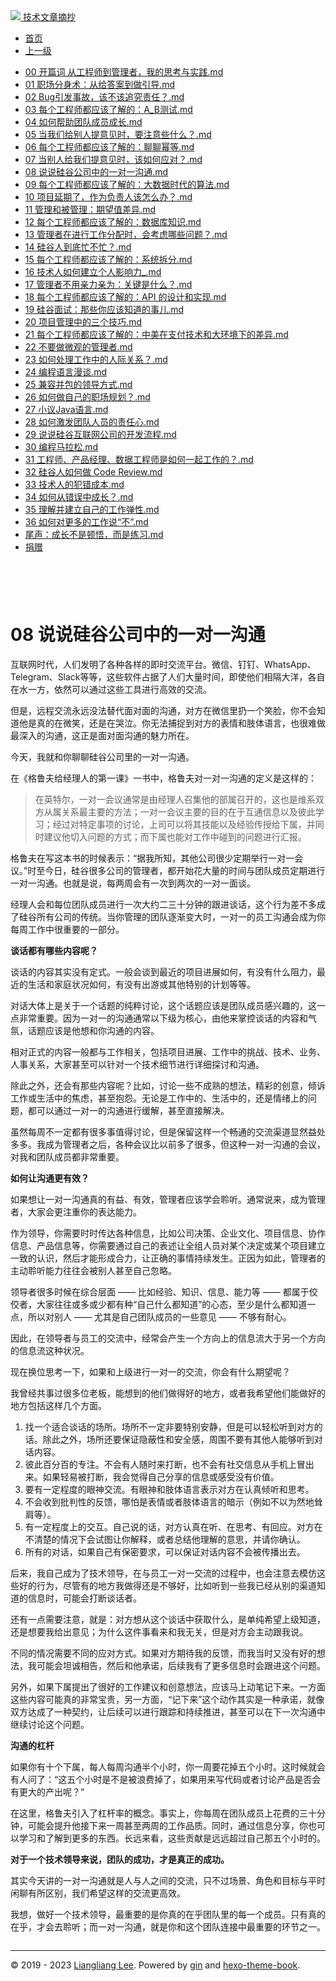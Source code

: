 <!DOCTYPE html>

<html xmlns="http://www.w3.org/1999/xhtml">
<head>
<head>
<meta content="text/html; charset=utf-8" http-equiv="Content-Type"/>
<meta content="width=device-width, initial-scale=1, maximum-scale=1.0, user-scalable=no" name="viewport"/>
<meta content="zh-cn" http-equiv="content-language"/>
<meta content="08 说说硅谷公司中的一对一沟通" name="description"/>
<link href="/static/favicon.png" rel="icon"/>
<title>08 说说硅谷公司中的一对一沟通 </title>
<link href="/static/index.css" rel="stylesheet"/>
<link href="/static/highlight.min.css" rel="stylesheet"/>
<script src="/static/highlight.min.js"></script>
<meta content="Hexo 4.2.0" name="generator"/>

</head>
<body>
<div class="book-container">
<div class="book-sidebar">
<div class="book-brand">
<a href="/">
<img src="/static/favicon.png"/>
<span>技术文章摘抄</span>
</a>
</div>
<div class="book-menu uncollapsible">
<ul class="uncollapsible">
<li><a class="current-tab" href="/">首页</a></li>
<li><a href="../">上一级</a></li>
</ul>
<ul class="uncollapsible">
<li>
<a class="menu-item" href="/%e4%b8%93%e6%a0%8f/%e6%9c%b1%e8%b5%9f%e7%9a%84%e6%8a%80%e6%9c%af%e7%ae%a1%e7%90%86%e8%af%be/00%20%e5%bc%80%e7%af%87%e8%af%8d%20%e4%bb%8e%e5%b7%a5%e7%a8%8b%e5%b8%88%e5%88%b0%e7%ae%a1%e7%90%86%e8%80%85%ef%bc%8c%e6%88%91%e7%9a%84%e6%80%9d%e8%80%83%e4%b8%8e%e5%ae%9e%e8%b7%b5.md" id="00 开篇词 从工程师到管理者，我的思考与实践.md">00 开篇词 从工程师到管理者，我的思考与实践.md</a>
</li>
<li>
<a class="menu-item" href="/%e4%b8%93%e6%a0%8f/%e6%9c%b1%e8%b5%9f%e7%9a%84%e6%8a%80%e6%9c%af%e7%ae%a1%e7%90%86%e8%af%be/01%20%e8%81%8c%e5%9c%ba%e5%88%86%e8%ba%ab%e6%9c%af%ef%bc%9a%e4%bb%8e%e7%bb%99%e7%ad%94%e6%a1%88%e5%88%b0%e5%81%9a%e5%bc%95%e5%af%bc.md" id="01 职场分身术：从给答案到做引导.md">01 职场分身术：从给答案到做引导.md</a>
</li>
<li>
<a class="menu-item" href="/%e4%b8%93%e6%a0%8f/%e6%9c%b1%e8%b5%9f%e7%9a%84%e6%8a%80%e6%9c%af%e7%ae%a1%e7%90%86%e8%af%be/02%20Bug%e5%bc%95%e5%8f%91%e4%ba%8b%e6%95%85%ef%bc%8c%e8%af%a5%e4%b8%8d%e8%af%a5%e8%bf%bd%e7%a9%b6%e8%b4%a3%e4%bb%bb%ef%bc%9f.md" id="02 Bug引发事故，该不该追究责任？.md">02 Bug引发事故，该不该追究责任？.md</a>
</li>
<li>
<a class="menu-item" href="/%e4%b8%93%e6%a0%8f/%e6%9c%b1%e8%b5%9f%e7%9a%84%e6%8a%80%e6%9c%af%e7%ae%a1%e7%90%86%e8%af%be/03%20%e6%af%8f%e4%b8%aa%e5%b7%a5%e7%a8%8b%e5%b8%88%e9%83%bd%e5%ba%94%e8%af%a5%e4%ba%86%e8%a7%a3%e7%9a%84%ef%bc%9aA_B%e6%b5%8b%e8%af%95.md" id="03 每个工程师都应该了解的：A_B测试.md">03 每个工程师都应该了解的：A_B测试.md</a>
</li>
<li>
<a class="menu-item" href="/%e4%b8%93%e6%a0%8f/%e6%9c%b1%e8%b5%9f%e7%9a%84%e6%8a%80%e6%9c%af%e7%ae%a1%e7%90%86%e8%af%be/04%20%e5%a6%82%e4%bd%95%e5%b8%ae%e5%8a%a9%e5%9b%a2%e9%98%9f%e6%88%90%e5%91%98%e6%88%90%e9%95%bf.md" id="04 如何帮助团队成员成长.md">04 如何帮助团队成员成长.md</a>
</li>
<li>
<a class="menu-item" href="/%e4%b8%93%e6%a0%8f/%e6%9c%b1%e8%b5%9f%e7%9a%84%e6%8a%80%e6%9c%af%e7%ae%a1%e7%90%86%e8%af%be/05%20%e5%bd%93%e6%88%91%e4%bb%ac%e7%bb%99%e5%88%ab%e4%ba%ba%e6%8f%90%e6%84%8f%e8%a7%81%e6%97%b6%ef%bc%8c%e8%a6%81%e6%b3%a8%e6%84%8f%e4%ba%9b%e4%bb%80%e4%b9%88%ef%bc%9f.md" id="05 当我们给别人提意见时，要注意些什么？.md">05 当我们给别人提意见时，要注意些什么？.md</a>
</li>
<li>
<a class="menu-item" href="/%e4%b8%93%e6%a0%8f/%e6%9c%b1%e8%b5%9f%e7%9a%84%e6%8a%80%e6%9c%af%e7%ae%a1%e7%90%86%e8%af%be/06%20%e6%af%8f%e4%b8%aa%e5%b7%a5%e7%a8%8b%e5%b8%88%e9%83%bd%e5%ba%94%e8%af%a5%e4%ba%86%e8%a7%a3%e7%9a%84%ef%bc%9a%e8%81%8a%e8%81%8a%e5%b9%82%e7%ad%89.md" id="06 每个工程师都应该了解的：聊聊幂等.md">06 每个工程师都应该了解的：聊聊幂等.md</a>
</li>
<li>
<a class="menu-item" href="/%e4%b8%93%e6%a0%8f/%e6%9c%b1%e8%b5%9f%e7%9a%84%e6%8a%80%e6%9c%af%e7%ae%a1%e7%90%86%e8%af%be/07%20%e5%bd%93%e5%88%ab%e4%ba%ba%e7%bb%99%e6%88%91%e4%bb%ac%e6%8f%90%e6%84%8f%e8%a7%81%e6%97%b6%ef%bc%8c%e8%af%a5%e5%a6%82%e4%bd%95%e5%ba%94%e5%af%b9%ef%bc%9f.md" id="07 当别人给我们提意见时，该如何应对？.md">07 当别人给我们提意见时，该如何应对？.md</a>
</li>
<li>
<a class="menu-item" href="/%e4%b8%93%e6%a0%8f/%e6%9c%b1%e8%b5%9f%e7%9a%84%e6%8a%80%e6%9c%af%e7%ae%a1%e7%90%86%e8%af%be/08%20%e8%af%b4%e8%af%b4%e7%a1%85%e8%b0%b7%e5%85%ac%e5%8f%b8%e4%b8%ad%e7%9a%84%e4%b8%80%e5%af%b9%e4%b8%80%e6%b2%9f%e9%80%9a.md" id="08 说说硅谷公司中的一对一沟通.md">08 说说硅谷公司中的一对一沟通.md</a>
</li>
<li>
<a class="menu-item" href="/%e4%b8%93%e6%a0%8f/%e6%9c%b1%e8%b5%9f%e7%9a%84%e6%8a%80%e6%9c%af%e7%ae%a1%e7%90%86%e8%af%be/09%20%e6%af%8f%e4%b8%aa%e5%b7%a5%e7%a8%8b%e5%b8%88%e9%83%bd%e5%ba%94%e8%af%a5%e4%ba%86%e8%a7%a3%e7%9a%84%ef%bc%9a%e5%a4%a7%e6%95%b0%e6%8d%ae%e6%97%b6%e4%bb%a3%e7%9a%84%e7%ae%97%e6%b3%95.md" id="09 每个工程师都应该了解的：大数据时代的算法.md">09 每个工程师都应该了解的：大数据时代的算法.md</a>
</li>
<li>
<a class="menu-item" href="/%e4%b8%93%e6%a0%8f/%e6%9c%b1%e8%b5%9f%e7%9a%84%e6%8a%80%e6%9c%af%e7%ae%a1%e7%90%86%e8%af%be/10%20%e9%a1%b9%e7%9b%ae%e5%bb%b6%e6%9c%9f%e4%ba%86%ef%bc%8c%e4%bd%9c%e4%b8%ba%e8%b4%9f%e8%b4%a3%e4%ba%ba%e8%af%a5%e6%80%8e%e4%b9%88%e5%8a%9e%ef%bc%9f.md" id="10 项目延期了，作为负责人该怎么办？.md">10 项目延期了，作为负责人该怎么办？.md</a>
</li>
<li>
<a class="menu-item" href="/%e4%b8%93%e6%a0%8f/%e6%9c%b1%e8%b5%9f%e7%9a%84%e6%8a%80%e6%9c%af%e7%ae%a1%e7%90%86%e8%af%be/11%20%e7%ae%a1%e7%90%86%e5%92%8c%e8%a2%ab%e7%ae%a1%e7%90%86%ef%bc%9a%e6%9c%9f%e6%9c%9b%e5%80%bc%e5%b7%ae%e5%bc%82.md" id="11 管理和被管理：期望值差异.md">11 管理和被管理：期望值差异.md</a>
</li>
<li>
<a class="menu-item" href="/%e4%b8%93%e6%a0%8f/%e6%9c%b1%e8%b5%9f%e7%9a%84%e6%8a%80%e6%9c%af%e7%ae%a1%e7%90%86%e8%af%be/12%20%e6%af%8f%e4%b8%aa%e5%b7%a5%e7%a8%8b%e5%b8%88%e9%83%bd%e5%ba%94%e8%af%a5%e4%ba%86%e8%a7%a3%e7%9a%84%ef%bc%9a%e6%95%b0%e6%8d%ae%e5%ba%93%e7%9f%a5%e8%af%86.md" id="12 每个工程师都应该了解的：数据库知识.md">12 每个工程师都应该了解的：数据库知识.md</a>
</li>
<li>
<a class="menu-item" href="/%e4%b8%93%e6%a0%8f/%e6%9c%b1%e8%b5%9f%e7%9a%84%e6%8a%80%e6%9c%af%e7%ae%a1%e7%90%86%e8%af%be/13%20%e7%ae%a1%e7%90%86%e8%80%85%e5%9c%a8%e8%bf%9b%e8%a1%8c%e5%b7%a5%e4%bd%9c%e5%88%86%e9%85%8d%e6%97%b6%ef%bc%8c%e4%bc%9a%e8%80%83%e8%99%91%e5%93%aa%e4%ba%9b%e9%97%ae%e9%a2%98%ef%bc%9f.md" id="13 管理者在进行工作分配时，会考虑哪些问题？.md">13 管理者在进行工作分配时，会考虑哪些问题？.md</a>
</li>
<li>
<a class="menu-item" href="/%e4%b8%93%e6%a0%8f/%e6%9c%b1%e8%b5%9f%e7%9a%84%e6%8a%80%e6%9c%af%e7%ae%a1%e7%90%86%e8%af%be/14%20%e7%a1%85%e8%b0%b7%e4%ba%ba%e5%88%b0%e5%ba%95%e5%bf%99%e4%b8%8d%e5%bf%99%ef%bc%9f.md" id="14 硅谷人到底忙不忙？.md">14 硅谷人到底忙不忙？.md</a>
</li>
<li>
<a class="menu-item" href="/%e4%b8%93%e6%a0%8f/%e6%9c%b1%e8%b5%9f%e7%9a%84%e6%8a%80%e6%9c%af%e7%ae%a1%e7%90%86%e8%af%be/15%20%e6%af%8f%e4%b8%aa%e5%b7%a5%e7%a8%8b%e5%b8%88%e9%83%bd%e5%ba%94%e8%af%a5%e4%ba%86%e8%a7%a3%e7%9a%84%ef%bc%9a%e7%b3%bb%e7%bb%9f%e6%8b%86%e5%88%86.md" id="15 每个工程师都应该了解的：系统拆分.md">15 每个工程师都应该了解的：系统拆分.md</a>
</li>
<li>
<a class="menu-item" href="/%e4%b8%93%e6%a0%8f/%e6%9c%b1%e8%b5%9f%e7%9a%84%e6%8a%80%e6%9c%af%e7%ae%a1%e7%90%86%e8%af%be/16%20%e6%8a%80%e6%9c%af%e4%ba%ba%e5%a6%82%e4%bd%95%e5%bb%ba%e7%ab%8b%e4%b8%aa%e4%ba%ba%e5%bd%b1%e5%93%8d%e5%8a%9b_.md" id="16 技术人如何建立个人影响力_.md">16 技术人如何建立个人影响力_.md</a>
</li>
<li>
<a class="menu-item" href="/%e4%b8%93%e6%a0%8f/%e6%9c%b1%e8%b5%9f%e7%9a%84%e6%8a%80%e6%9c%af%e7%ae%a1%e7%90%86%e8%af%be/17%20%e7%ae%a1%e7%90%86%e8%80%85%e4%b8%8d%e7%94%a8%e4%ba%b2%e5%8a%9b%e4%ba%b2%e4%b8%ba%ef%bc%9a%e5%85%b3%e9%94%ae%e6%98%af%e4%bb%80%e4%b9%88%ef%bc%9f.md" id="17 管理者不用亲力亲为：关键是什么？.md">17 管理者不用亲力亲为：关键是什么？.md</a>
</li>
<li>
<a class="menu-item" href="/%e4%b8%93%e6%a0%8f/%e6%9c%b1%e8%b5%9f%e7%9a%84%e6%8a%80%e6%9c%af%e7%ae%a1%e7%90%86%e8%af%be/18%20%e6%af%8f%e4%b8%aa%e5%b7%a5%e7%a8%8b%e5%b8%88%e9%83%bd%e5%ba%94%e8%af%a5%e4%ba%86%e8%a7%a3%e7%9a%84%ef%bc%9aAPI%20%e7%9a%84%e8%ae%be%e8%ae%a1%e5%92%8c%e5%ae%9e%e7%8e%b0.md" id="18 每个工程师都应该了解的：API 的设计和实现.md">18 每个工程师都应该了解的：API 的设计和实现.md</a>
</li>
<li>
<a class="menu-item" href="/%e4%b8%93%e6%a0%8f/%e6%9c%b1%e8%b5%9f%e7%9a%84%e6%8a%80%e6%9c%af%e7%ae%a1%e7%90%86%e8%af%be/19%20%e7%a1%85%e8%b0%b7%e9%9d%a2%e8%af%95%ef%bc%9a%e9%82%a3%e4%ba%9b%e4%bd%a0%e5%ba%94%e8%af%a5%e7%9f%a5%e9%81%93%e7%9a%84%e4%ba%8b%e5%84%bf.md" id="19 硅谷面试：那些你应该知道的事儿.md">19 硅谷面试：那些你应该知道的事儿.md</a>
</li>
<li>
<a class="menu-item" href="/%e4%b8%93%e6%a0%8f/%e6%9c%b1%e8%b5%9f%e7%9a%84%e6%8a%80%e6%9c%af%e7%ae%a1%e7%90%86%e8%af%be/20%20%e9%a1%b9%e7%9b%ae%e7%ae%a1%e7%90%86%e4%b8%ad%e7%9a%84%e4%b8%89%e4%b8%aa%e6%8a%80%e5%b7%a7.md" id="20 项目管理中的三个技巧.md">20 项目管理中的三个技巧.md</a>
</li>
<li>
<a class="menu-item" href="/%e4%b8%93%e6%a0%8f/%e6%9c%b1%e8%b5%9f%e7%9a%84%e6%8a%80%e6%9c%af%e7%ae%a1%e7%90%86%e8%af%be/21%20%e6%af%8f%e4%b8%aa%e5%b7%a5%e7%a8%8b%e5%b8%88%e9%83%bd%e5%ba%94%e8%af%a5%e4%ba%86%e8%a7%a3%e7%9a%84%ef%bc%9a%e4%b8%ad%e7%be%8e%e5%9c%a8%e6%94%af%e4%bb%98%e6%8a%80%e6%9c%af%e5%92%8c%e5%a4%a7%e7%8e%af%e5%a2%83%e4%b8%8b%e7%9a%84%e5%b7%ae%e5%bc%82.md" id="21 每个工程师都应该了解的：中美在支付技术和大环境下的差异.md">21 每个工程师都应该了解的：中美在支付技术和大环境下的差异.md</a>
</li>
<li>
<a class="menu-item" href="/%e4%b8%93%e6%a0%8f/%e6%9c%b1%e8%b5%9f%e7%9a%84%e6%8a%80%e6%9c%af%e7%ae%a1%e7%90%86%e8%af%be/22%20%e4%b8%8d%e8%a6%81%e5%81%9a%e5%be%ae%e8%a7%82%e7%9a%84%e7%ae%a1%e7%90%86%e8%80%85.md" id="22 不要做微观的管理者.md">22 不要做微观的管理者.md</a>
</li>
<li>
<a class="menu-item" href="/%e4%b8%93%e6%a0%8f/%e6%9c%b1%e8%b5%9f%e7%9a%84%e6%8a%80%e6%9c%af%e7%ae%a1%e7%90%86%e8%af%be/23%20%e5%a6%82%e4%bd%95%e5%a4%84%e7%90%86%e5%b7%a5%e4%bd%9c%e4%b8%ad%e7%9a%84%e4%ba%ba%e9%99%85%e5%85%b3%e7%b3%bb%ef%bc%9f.md" id="23 如何处理工作中的人际关系？.md">23 如何处理工作中的人际关系？.md</a>
</li>
<li>
<a class="menu-item" href="/%e4%b8%93%e6%a0%8f/%e6%9c%b1%e8%b5%9f%e7%9a%84%e6%8a%80%e6%9c%af%e7%ae%a1%e7%90%86%e8%af%be/24%20%e7%bc%96%e7%a8%8b%e8%af%ad%e8%a8%80%e6%bc%ab%e8%b0%88.md" id="24 编程语言漫谈.md">24 编程语言漫谈.md</a>
</li>
<li>
<a class="menu-item" href="/%e4%b8%93%e6%a0%8f/%e6%9c%b1%e8%b5%9f%e7%9a%84%e6%8a%80%e6%9c%af%e7%ae%a1%e7%90%86%e8%af%be/25%20%e5%85%bc%e5%ae%b9%e5%b9%b6%e5%8c%85%e7%9a%84%e9%a2%86%e5%af%bc%e6%96%b9%e5%bc%8f.md" id="25 兼容并包的领导方式.md">25 兼容并包的领导方式.md</a>
</li>
<li>
<a class="menu-item" href="/%e4%b8%93%e6%a0%8f/%e6%9c%b1%e8%b5%9f%e7%9a%84%e6%8a%80%e6%9c%af%e7%ae%a1%e7%90%86%e8%af%be/26%20%e5%a6%82%e4%bd%95%e5%81%9a%e8%87%aa%e5%b7%b1%e7%9a%84%e8%81%8c%e5%9c%ba%e8%a7%84%e5%88%92%ef%bc%9f.md" id="26 如何做自己的职场规划？.md">26 如何做自己的职场规划？.md</a>
</li>
<li>
<a class="menu-item" href="/%e4%b8%93%e6%a0%8f/%e6%9c%b1%e8%b5%9f%e7%9a%84%e6%8a%80%e6%9c%af%e7%ae%a1%e7%90%86%e8%af%be/27%20%e5%b0%8f%e8%ae%aeJava%e8%af%ad%e8%a8%80.md" id="27 小议Java语言.md">27 小议Java语言.md</a>
</li>
<li>
<a class="menu-item" href="/%e4%b8%93%e6%a0%8f/%e6%9c%b1%e8%b5%9f%e7%9a%84%e6%8a%80%e6%9c%af%e7%ae%a1%e7%90%86%e8%af%be/28%20%e5%a6%82%e4%bd%95%e6%bf%80%e5%8f%91%e5%9b%a2%e9%98%9f%e4%ba%ba%e5%91%98%e7%9a%84%e8%b4%a3%e4%bb%bb%e5%bf%83.md" id="28 如何激发团队人员的责任心.md">28 如何激发团队人员的责任心.md</a>
</li>
<li>
<a class="menu-item" href="/%e4%b8%93%e6%a0%8f/%e6%9c%b1%e8%b5%9f%e7%9a%84%e6%8a%80%e6%9c%af%e7%ae%a1%e7%90%86%e8%af%be/29%20%e8%af%b4%e8%af%b4%e7%a1%85%e8%b0%b7%e4%ba%92%e8%81%94%e7%bd%91%e5%85%ac%e5%8f%b8%e7%9a%84%e5%bc%80%e5%8f%91%e6%b5%81%e7%a8%8b.md" id="29 说说硅谷互联网公司的开发流程.md">29 说说硅谷互联网公司的开发流程.md</a>
</li>
<li>
<a class="menu-item" href="/%e4%b8%93%e6%a0%8f/%e6%9c%b1%e8%b5%9f%e7%9a%84%e6%8a%80%e6%9c%af%e7%ae%a1%e7%90%86%e8%af%be/30%20%e7%bc%96%e7%a8%8b%e9%a9%ac%e6%8b%89%e6%9d%be.md" id="30 编程马拉松.md">30 编程马拉松.md</a>
</li>
<li>
<a class="menu-item" href="/%e4%b8%93%e6%a0%8f/%e6%9c%b1%e8%b5%9f%e7%9a%84%e6%8a%80%e6%9c%af%e7%ae%a1%e7%90%86%e8%af%be/31%20%e5%b7%a5%e7%a8%8b%e5%b8%88%e3%80%81%e4%ba%a7%e5%93%81%e7%bb%8f%e7%90%86%e3%80%81%e6%95%b0%e6%8d%ae%e5%b7%a5%e7%a8%8b%e5%b8%88%e6%98%af%e5%a6%82%e4%bd%95%e4%b8%80%e8%b5%b7%e5%b7%a5%e4%bd%9c%e7%9a%84%ef%bc%9f.md" id="31 工程师、产品经理、数据工程师是如何一起工作的？.md">31 工程师、产品经理、数据工程师是如何一起工作的？.md</a>
</li>
<li>
<a class="menu-item" href="/%e4%b8%93%e6%a0%8f/%e6%9c%b1%e8%b5%9f%e7%9a%84%e6%8a%80%e6%9c%af%e7%ae%a1%e7%90%86%e8%af%be/32%20%e7%a1%85%e8%b0%b7%e4%ba%ba%e5%a6%82%e4%bd%95%e5%81%9a%20Code%20Review.md" id="32 硅谷人如何做 Code Review.md">32 硅谷人如何做 Code Review.md</a>
</li>
<li>
<a class="menu-item" href="/%e4%b8%93%e6%a0%8f/%e6%9c%b1%e8%b5%9f%e7%9a%84%e6%8a%80%e6%9c%af%e7%ae%a1%e7%90%86%e8%af%be/33%20%e6%8a%80%e6%9c%af%e4%ba%ba%e7%9a%84%e7%8a%af%e9%94%99%e6%88%90%e6%9c%ac.md" id="33 技术人的犯错成本.md">33 技术人的犯错成本.md</a>
</li>
<li>
<a class="menu-item" href="/%e4%b8%93%e6%a0%8f/%e6%9c%b1%e8%b5%9f%e7%9a%84%e6%8a%80%e6%9c%af%e7%ae%a1%e7%90%86%e8%af%be/34%20%e5%a6%82%e4%bd%95%e4%bb%8e%e9%94%99%e8%af%af%e4%b8%ad%e6%88%90%e9%95%bf%ef%bc%9f.md" id="34 如何从错误中成长？.md">34 如何从错误中成长？.md</a>
</li>
<li>
<a class="menu-item" href="/%e4%b8%93%e6%a0%8f/%e6%9c%b1%e8%b5%9f%e7%9a%84%e6%8a%80%e6%9c%af%e7%ae%a1%e7%90%86%e8%af%be/35%20%e7%90%86%e8%a7%a3%e5%b9%b6%e5%bb%ba%e7%ab%8b%e8%87%aa%e5%b7%b1%e7%9a%84%e5%b7%a5%e4%bd%9c%e5%bc%b9%e6%80%a7.md" id="35 理解并建立自己的工作弹性.md">35 理解并建立自己的工作弹性.md</a>
</li>
<li>
<a class="menu-item" href="/%e4%b8%93%e6%a0%8f/%e6%9c%b1%e8%b5%9f%e7%9a%84%e6%8a%80%e6%9c%af%e7%ae%a1%e7%90%86%e8%af%be/36%20%e5%a6%82%e4%bd%95%e5%af%b9%e6%9b%b4%e5%a4%9a%e7%9a%84%e5%b7%a5%e4%bd%9c%e8%af%b4%e2%80%9c%e4%b8%8d%e2%80%9d.md" id="36 如何对更多的工作说“不”.md">36 如何对更多的工作说“不”.md</a>
</li>
<li>
<a class="menu-item" href="/%e4%b8%93%e6%a0%8f/%e6%9c%b1%e8%b5%9f%e7%9a%84%e6%8a%80%e6%9c%af%e7%ae%a1%e7%90%86%e8%af%be/%e5%b0%be%e5%a3%b0%ef%bc%9a%e6%88%90%e9%95%bf%e4%b8%8d%e6%98%af%e9%a1%bf%e6%82%9f%ef%bc%8c%e8%80%8c%e6%98%af%e7%bb%83%e4%b9%a0.md" id="尾声：成长不是顿悟，而是练习.md">尾声：成长不是顿悟，而是练习.md</a>
</li>
<li><a href="/assets/捐赠.md">捐赠</a></li>
</ul>
</div>
</div>
<div class="sidebar-toggle" onclick="sidebar_toggle()" onmouseleave="remove_inner()" onmouseover="add_inner()">
<div class="sidebar-toggle-inner"></div>
</div>
<div class="off-canvas-content">
<div class="columns">
<div class="column col-12 col-lg-12">
<div class="book-navbar">
<header class="navbar">
<section class="navbar-section">
<a onclick="open_sidebar()">
<i class="icon icon-menu"></i>
</a>
</section>
</header>
</div>
<div class="book-content" style="max-width: 960px; margin: 0 auto;
    overflow-x: auto;
    overflow-y: hidden;">
<div class="book-post">

<p align="center" id="tip"></p>
<h1 class="title" data-id="08 说说硅谷公司中的一对一沟通" id="title">08 说说硅谷公司中的一对一沟通</h1>
<div><p>互联网时代，人们发明了各种各样的即时交流平台。微信、钉钉、WhatsApp、Telegram、Slack等等，这些软件占据了人们大量时间，即使他们相隔大洋，各自在水一方，依然可以通过这些工具进行高效的交流。</p>
<p>但是，远程交流永远没法替代面对面的沟通，对方在微信里扔一个笑脸，你不会知道他是真的在微笑，还是在哭泣。你无法捕捉到对方的表情和肢体语言，也很难做最深入的沟通，这正是面对面沟通的魅力所在。</p>
<p>今天，我就和你聊聊硅谷公司里的一对一沟通。</p>
<p>在《格鲁夫给经理人的第一课》一书中，格鲁夫对一对一沟通的定义是这样的：</p>
<blockquote>
<p>在英特尔，一对一会议通常是由经理人召集他的部属召开的，这也是维系双方从属关系最主要的方法；一对一会议主要的目的在于互通信息以及彼此学习；经过对特定事项的讨论，上司可以将其技能以及经验传授给下属，并同时建议他切入问题的方式；而下属也能对工作中碰到的问题进行汇报。</p>
</blockquote>
<p>格鲁夫在写这本书的时候表示：“据我所知，其他公司很少定期举行一对一会议。”时至今日，硅谷很多公司的管理者，都开始花大量的时间与团队成员定期进行一对一沟通。也就是说，每两周会有一次到两次的一对一面谈。</p>
<p>经理人会和每位团队成员进行一次大约二三十分钟的跟进谈话，这个行为差不多成了硅谷所有公司的传统。当你管理的团队逐渐变大时，一对一的员工沟通会成为你每周工作中很重要的一部分。</p>
<p><strong>谈话都有哪些内容呢？</strong></p>
<p>谈话的内容其实没有定式。一般会谈到最近的项目进展如何，有没有什么阻力，最近的生活和家庭状况如何，有没有出游或其他特别的计划等等。</p>
<p>对话大体上是关于一个话题的纯粹讨论，这个话题应该是团队成员感兴趣的，这一点非常重要。因为一对一的沟通通常以下级为核心，由他来掌控谈话的内容和气氛，话题应该是他想和你沟通的内容。</p>
<p>相对正式的内容一般都与工作相关，包括项目进展、工作中的挑战、技术、业务、人事关系，大家甚至可以针对一个技术细节进行详细探讨和沟通。</p>
<p>除此之外，还会有那些内容呢？比如，讨论一些不成熟的想法，精彩的创意，倾诉工作或生活中的焦虑，甚至抱怨。无论是工作中的、生活中的，还是情绪上的问题，都可以通过一对一的沟通进行缓解，甚至直接解决。</p>
<p>虽然每周不一定都有很多事值得讨论，但是保留这样一个畅通的交流渠道显然益处多多。我成为管理者之后，各种会议比以前多了很多，但这种一对一沟通的会议，对我和团队成员都非常重要。</p>
<p><strong>如何让沟通更有效？</strong></p>
<p>如果想让一对一沟通真的有益、有效，管理者应该学会聆听。通常说来，成为管理者，大家会更注重你的表达能力。</p>
<p>作为领导，你需要时时传达各种信息，比如公司决策、企业文化、项目信息、协作信息、产品信息等，你需要通过自己的表述让全组人员对某个决定或某个项目建立一致的认识，然后才能形成合力，让正确的事情持续发生。正因为如此，管理者的主动聆听能力往往会被别人甚至自己忽略。</p>
<p>领导者很多时候在综合层面 —— 比如经验、知识、信息、能力等 —— 都属于佼佼者，大家往往或多或少都有种“自己什么都知道”的心态，至少是什么都知道一点，所以对别人 —— 尤其是自己团队成员的一些意见 —— 不够有耐心。</p>
<p>因此，在领导者与员工的交流中，经常会产生一个方向上的信息流大于另一个方向的信息流这种状况。</p>
<p>现在换位思考一下，如果和上级进行一对一的交流，你会有什么期望呢？</p>
<p>我曾经共事过很多位老板，能想到的他们做得好的地方，或者我希望他们能做好的地方包括这样几个方面。</p>
<ol>
<li>找一个适合谈话的场所。场所不一定非要特别安静，但是可以轻松听到对方的话。除此之外，场所还要保证隐蔽性和安全感，周围不要有其他人能够听到对话内容。</li>
<li>彼此百分百的专注。不会有人随时来打断，也不会有社交信息从手机上冒出来。如果轻易被打断，我会觉得自己分享的信息或感受没有价值。</li>
<li>要有一定程度的眼神交流。有眼神和肢体语言表示对方在认真倾听和思考。</li>
<li>不会收到批判性的反馈，哪怕是表情或者肢体语言的暗示（例如不以为然地耸肩等）。</li>
<li>有一定程度上的交互。自己说的话，对方认真在听、在思考、有回应。对方在不清楚的情况下会试图让你解释，或者总结他理解的意思，并请你确认。</li>
<li>所有的对话，如果自己有保密要求，可以保证对话内容不会被传播出去。</li>
</ol>
<p>后来，我自己成为了技术领导，在与员工一对一交流的过程中，也会注意去模仿这些好的行为，尽管有的地方我做得还是不够好，比如听到一些我已经从别的渠道知道的信息时，可能会打断谈话者。</p>
<p>还有一点需要注意，就是：对方想从这个谈话中获取什么，是单纯希望上级知道，还是想要我给出意见；为什么这件事看来和我无关，但是对方会主动跟我说。</p>
<p>不同的情况需要不同的应对方式。如果对方期待我的反馈，而我当时又没有好的想法，我可能会坦诚相告，然后和他承诺，后续我有了更多信息时会跟进这个问题。</p>
<p>另外，如果下属提出了很好的工作建议和创意想法，应该马上动笔记下来。一方面这些内容可能真的非常宝贵，另一方面，“记下来”这个动作其实是一种承诺，就像双方达成了一种契约，让后续可以进行跟踪和持续推进，甚至可以在下一次沟通中继续讨论这个问题。</p>
<p><strong>沟通的杠杆</strong></p>
<p>如果你有十个下属，每人每周沟通半个小时，你一周要花掉五个小时。这时候就会有人问了：“这五个小时是不是被浪费掉了，如果用来写代码或者讨论产品是否会有更大的产出呢？”</p>
<p>在这里，格鲁夫引入了杠杆率的概念。事实上，你每周在团队成员上花费的三十分钟，可能会提升他接下来一周甚至两周的工作品质。同时，通过信息分享，你也可以学习和了解到更多的东西。长远来看，这些贡献是远远超过自己那五个小时的。</p>
<p><strong>对于一个技术领导来说，团队的成功，才是真正的成功。</strong></p>
<p>其实今天讲的一对一沟通就是人与人之间的交流，只不过场景、角色和目标与平时闲聊有所区别，我们希望这样的交流更高效。</p>
<p>我想，做好一个技术领导，最重要的是你真的在乎团队里的每一个成员。只有真的在乎，才会去聆听；而一对一沟通，就是你和这个团队连接中最重要的环节之一。</p>
</div>
</div>
<div>
<div id="prePage" style="float: left">
</div>
<div id="nextPage" style="float: right">
</div>
</div>
</div>
</div>
</div>
<div class="copyright">
<hr/>
<p>© 2019 - 2023 <a href="/cdn-cgi/l/email-protection#6c00000055585d5d5c5b2c0b010d0500420f0301" target="_blank">Liangliang Lee</a>.
                    Powered by <a href="https://github.com/gin-gonic/gin" target="_blank">gin</a> and <a href="https://github.com/kaiiiz/hexo-theme-book" target="_blank">hexo-theme-book</a>.</p>
</div>
</div>
<a class="off-canvas-overlay" onclick="hide_canvas()"></a>
</div>
<script>(function(){function c(){var b=a.contentDocument||a.contentWindow.document;if(b){var d=b.createElement('script');d.innerHTML="window.__CF$cv$params={r:'8f0d3e82c82c22f0',t:'MTczNDAwMTU3Ny4wMDAwMDA='};var a=document.createElement('script');a.nonce='';a.src='/cdn-cgi/challenge-platform/scripts/jsd/main.js';document.getElementsByTagName('head')[0].appendChild(a);";b.getElementsByTagName('head')[0].appendChild(d)}}if(document.body){var a=document.createElement('iframe');a.height=1;a.width=1;a.style.position='absolute';a.style.top=0;a.style.left=0;a.style.border='none';a.style.visibility='hidden';document.body.appendChild(a);if('loading'!==document.readyState)c();else if(window.addEventListener)document.addEventListener('DOMContentLoaded',c);else{var e=document.onreadystatechange||function(){};document.onreadystatechange=function(b){e(b);'loading'!==document.readyState&&(document.onreadystatechange=e,c())}}}})();</script></body>

<script src="/static/index.js"></script>
</head></html>